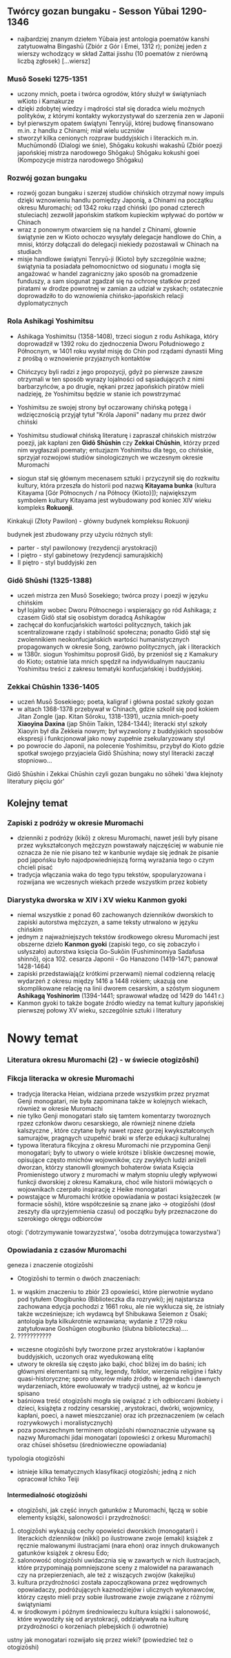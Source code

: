 
## Twórcy gozan bungaku - Sesson Yūbai 1290-1346

- najbardziej znanym dziełem Yūbaia jest antologia poematów kanshi zatytuowałna Bingashū (Zbiór z Gór i Emei, 1312 r); poniżej jeden z wierszy wchodzący w skład Zattai jisshu (10 poematów z nierówną liczbą zgłosek)
[...wiersz]


### Musō Soseki 1275-1351

- uczony mnich, poeta i twórca ogrodów, który służył w świątyniach wKioto i Kamakurze
- dzięki zdobytej wiedzy i mądrości stał się doradca wielu możnych polityków, z którymi kontakty wykorzystywał do szerzenia zen w Japonii
- był pierwszym opatem świątyni Tenryūji, której budowę finansowano m.in. z handlu z Chinami; miał wielu uczniów
- stworzył kilka cenionych rozpraw buddyjskich i literackich m.in. 
  Muchūmondō (Dialogi we śnie), 
  Shōgaku kokushi wakashū (Zbiór poezji japońskiej mistrza narodowego Shōgaku) 
  Shōgaku kokushi goei (Kompozycje mistrza narodowego Shōgaku)



### Rozwój gozan bungaku

- rozwój gozan bungaku i szerzej studiów chińskich otrzymał nowy impuls dzięki wznowieniu handlu pomiędzy Japonią, a Chinami na początku okresu Muromachi; od 1342 roku rząd chiński (po ponad czterech stuleciach) zezwolił japońskim statkom kupieckim wpływać do portów w Chinach
- wraz z ponownym otwarciem się na handel z Chinami, głownie świątynie zen w Kioto ochoczo wysyłały delegacje handlowe do Chin, a mnisi, którzy dołączali do delegacji niekiedy pozostawali w Chinach na studiach
- misje handlowe świątyni Tenryū-ji (Kioto) były szczególnie ważne; świątynia ta posiadała pełnomocnictwo od siogunatu i mogła się angażować w handel zagraniczny jako sposób na gromadzenie funduszy, a sam siogunat zgadzał się na ochronę statków przed piratami w drodze powrotnej w zamian za udział w zyskach; ostatecznie doprowadziło to do wznowienia chińsko-japońskich relacji dyplomatycznych


### Rola Ashikagi Yoshimitsu

- Ashikaga Yoshimitsu (1358-1408), trzeci siogun z rodu Ashikaga, który doprowadził w 1392 roku do zjednoczenia Dworu Południowego z Północnym, w 1401 roku wysłał misję do Chin pod rządami dynastii Ming z prośbą o wznowienie przyjaznych kontaktów
- Chińczycy byli radzi z jego propozycji, gdyż po pierwsze zawsze otrzymali w ten sposób wyrazy lojalności od sąsiadujących z nimi barbarzyńców, a po drugie, nękani przez japońskich piratów mieli nadzieję, że Yoshimitsu będzie w stanie ich powstrzymać
- Yoshimitsu ze swojej strony był oczarowany chińską potęgą i wdzięcznością przyjął tytuł "Króla Japonii" nadany mu przez dwór chiński


- Yoshimitsu studiował chińską literaturę i zapraszał chińskich mistrzów poezji, jak kapłani zen **Gidō Shūshin** czy **Zekkai Chūshin**, którzy przed nim wygłaszali poematy; entuzjazm Yoshimitsu dla tego, co chińskie, sprzyjał rozwojowi studiów sinologicznych we wczesnym okresie Muromachi
- siogun stał się głównym mecenasem sztuki i przyczynił się do rozkwitu kultury, która przeszła do historii pod nazwą **Kitayama bunka** (kultura Kitayama [Gór Północnych / na Północy {Kioto}]); największym symbolem kultury Kitayama jest wybudowany pod koniec XIV wieku kompleks **Rokuonji**.



Kinkakuji (Złoty Pawilon) - główny budynek kompleksu Rokuonji

budynek jest zbudowany przy użyciu różnych styli:
- parter - styl pawilonowy (rezydencji arystokracji)
- I piętro - styl gabinetowy (rezydencji samurajskich)
- II piętro - styl buddyjski zen


### Gidō Shūshi (1325-1388)

- uczeń mistrza zen Musō Sosekiego; twórca prozy i poezji w języku chińskim
- był lojalny wobec Dworu Północnego i wspierający go ród Ashikaga; z czasem Gidō stał się osobistym doradcą Ashikagów
- zachęcał do konfucjańskich wartości politycznych, takich jak scentralizowane rządy i stabilność społeczna; ponadto Gidō stął się zwolennikiem neokonfucjańskich wartości humanistycznych propagowanych w okresie Song, zarówno politycznych, jak i literackich
- w 1380r. siogun Yoshimitsu poprosił Gidō, by przeniósł się z Kamakury do Kioto; ostatnie lata mnich spędził na indywidualnym nauczaniu Yoshimitsu treści z zakresu tematyki konfucjańskiej i buddyjskiej.


### Zekkai Chūshin 1336-1405

- uczeń Musō Sosekiego; poeta, kaligraf i główna postać szkoły gozan
- w altach 1368-1378 przebywał w Chinach, gdzie szkolił się pod kokiem Jitan Zongle (jap. Kitan Sōroku, 1318-1391), ucznia mnich-poety **Xiaoyina Daxina** (jap Shōin Taikin, 1284-1344); literacki styl szkoły Xiaoyin był dla Zekkeia nowym; był wyzwolony z buddyjskich sposobów ekspresji i funkcjonował jako nowy zupełnie zsekularyzowany styl
- po powrocie do Japonii, na polecenie Yoshimitsu, przybył do Kioto gdzie spotkał swojego przyjaciela Gidō Shūshina; nowy styl literacki zaczął stopniowo...


Gidō Shūshin i Zekkai Chūshin czyli gozan bungaku no sōheki 'dwa klejnoty literatury pięciu gór'



## Kolejny temat

### Zapiski z podróży w okresie Muromachi

- dzienniki z podróży (kikō) z okresu Muromachi, nawet jeśli były pisane przez wykształconych mężczyzn powstawały najczęściej w wabunie nie oznacza że nie nie pisano też w kanbunie wydaje się jednak że pisanie pod japońsku było najodpowiedniejszą formą wyrażania tego o czym chcieli pisać
- tradycja włączania waka do tego typu tekstów, spopularyzowana i rozwijana we wczesnych wiekach przede wszystkim przez kobiety


### Diarystyka dworska w XIV i XV wieku Kanmon gyoki

- niemal wszystkie z ponad 60 zachowanych dzienników dworskich to zapiski autorstwa mężczyzn, a same teksty utrwalono w języku chińskim
- jednym z najważniejszych tekstów środkowego okresu Muromachi jest obszerne dzieło **Kanmon gyoki** (zapiski tego, co się zobaczyło i usłyszało) autorstwa księcia Go-Sukōin (Fushiminomiya Sadafusa shinnō), ojca 102. cesarza Japonii - Go Hanazono (1419-1471; panował 1428-1464)
- zapiski przedstawiają(z krótkimi przerwami) niemal codzienną relację wydarzeń z okresu między 1416 a 1448 rokiem; ukazują one skomplikowane relację na linii dworem cesarskim, a szóstym siogunem **Ashikagą Yoshinorim** (1394-1441; sprawował władzę od 1429 do 1441 r.)
- Kanmon gyoki to także bogate źródło wiedzy na temat kultury japońskiej pierwszej połowy XV wieku, szczególnie sztuki i literatury



# Nowy temat

### Literatura okresu Muromachi (2) - w świecie otogizōshi)



### Fikcja literacka w okresie Muromachi

- tradycja literacka Heian, widziana przede wszystkim przez pryzmat Genji monogatari, nie była zapominana także w kolejnych wiekach, również w okresie Muromachi
- nie tylko Genji monogatari stało się tamtem komentarzy tworoznych rpzez członków dworu cesarskiego, ale równiejż ninene dzieła kalszyczne , które czytane były nawet rpzez gorzej kwykształconych samurajów, pragnąych uzupełnić braki w sferze edukacji kulturalnej
- typowa literatura fikcyjna z okresu Muromachi nie przypomina Genji monogatari; były to utwory o wiele krótsze i bliskie ówczesnej mowie, opisujące często mnichów wojowników, czy zwykłych ludzi aniżeli dworzan, którzy stanowili głownych bohaterów świata Księcia Promienistego utwory z muromachi w małym stopniu uległy wpływowi funkcji dworskiej z okresu Kamakura, choć wile historii mówiących o wojownikach czerpało inspirację z Heike monogatari
- powstające w Muromachi krótkie opowiadania w postaci książeczek (w formacie sōshi), które współcześnie są znane jako -> otogizōshi (dosł zeszyty dla uprzyjemnienia czasu) od początku były przeznaczone do szerokiego okręgu odbiorców 

otogi: ('dotrzymywanie towarzyzstwa', 'osoba dotrzymująca towarzystwa')


### Opowiadania z czasów Muromachi 
geneza i znaczenie otogizōshi


- Otogizōshi to termin o dwóch znaczeniach:
1. w wąskim znaczeniu to zbiór 23 opowieści, które pierwotnie wydano pod tytułem Otogibunko (Biblioteczka dla rozrywki); jej najstarsza zachowana edycja pochodzi z 1661 roku, ale nie wyklucza się, że istniały także wcześniejsze; ich wydawcą był Shibukawa Seiemon z Osaki; antologia była kilkukrotnie wznawiana; wydanie z 1729 roku zatytułowane Goshūgen otogibunko (ślubna biblioteczka)....
2. ???????????

- wczesne otogizōshi były tworzone przez arystokratów i kapłanów buddyjskich, uczonych oraz wyedukowaną elitę
- utwory te określa się często jako bajki, choć bliżej im do baśni; ich głównymi elementami są mity, legendy, folklor, wierzenia religijne i fakty quasi-historyczne; sporo utworów miało źródło w legendach i dawnych wydarzeniach, które ewoluowały w tradycji ustnej, aż w końcu je spisano
- baśniowa treść otogizōshi mogła się owiązać z ich odbiorcami (kobiety i dzieci, książęta z rodziny cesarskiej , arystokraci, dwórki, wojownicy, kapłani, poeci, a nawet mieszczanie) oraz ich przeznaczeniem (w celach rozrywkowych i moralistycznych)
- poza powszechnym terminem otogizōshi równoznacznie używane są nazwy Muromachi jidai monogatari (opowieści z orkesu Muromachi) oraz chūsei shōsetsu (średniowieczne opowiadania)



typologia otogizōshi

- istnieje kilka tematycznych klasyfikacji otogizōshi; jedną z nich opracował Ichiko Teiji
#### Intermedialność otogizōshi

- otogizōshi, jak część innych gatunków z Muromachi, łączą w sobie elementy książki, salonowości i przydrożności:
1. otogizōshi wykazują cechy opowieści dworskich (monogatari) i literackich dzienników (nikki) po ilustrowane zwoje (emaki) książek z ręcznie malowanymi ilustracjami (nara ehon) oraz innych drukowanych gatunków książek z okresu Edo;
2.  salonowość otogizōshi uwidacznia się w zawartych w nich ilustracjach, które przypominają pomniejszone sceny z malowideł na parawanach czy na przepierzeniach, ale też z wiszących zwojów (kakejiku)
3. kultura przydrożności została zapoczątkowana przez wędrownych opowiadaczy, podróżujących kaznodziejów i ulicznych wykonawców, którzy często mieli przy sobie ilustrowane zwoje związane z różnymi świątyniami
4. w środkowym i późnym średniowieczu kultura książki i salonowość, które wywodziły się od arystokracji, oddziaływała na kulturę przydrożności o korzeniach plebejskich (i odwrotnie)

ustny
jak monogatari rozwijało się przez wieki? (powiedzieć też o otogizōshi)